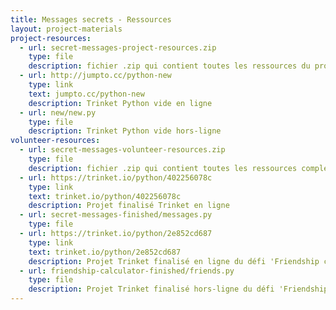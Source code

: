 ```yaml
---
title: Messages secrets - Ressources
layout: project-materials
project-resources:     
  - url: secret-messages-project-resources.zip
    type: file
    description: fichier .zip qui contient toutes les ressources du projet
  - url: http://jumpto.cc/python-new
    type: link
    text: jumpto.cc/python-new
    description: Trinket Python vide en ligne
  - url: new/new.py
    type: file
    description: Trinket Python vide hors-ligne
volunteer-resources:
  - url: secret-messages-volunteer-resources.zip
    type: file
    description: fichier .zip qui contient toutes les ressources complétées du projet
  - url: https://trinket.io/python/402256078c
    type: link
    text: trinket.io/python/402256078c
    description: Projet finalisé Trinket en ligne
  - url: secret-messages-finished/messages.py
    type: file
  - url: https://trinket.io/python/2e852cd687
    type: link
    text: trinket.io/python/2e852cd687
    description: Projet Trinket finalisé en ligne du défi 'Friendship calculator'
  - url: friendship-calculator-finished/friends.py
    type: file
    description: Projet Trinket finalisé hors-ligne du défi 'Friendship calculator'
---
```

